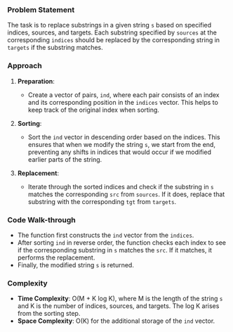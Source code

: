 ### Problem Statement
The task is to replace substrings in a given string `s` based on specified indices, sources, and targets. Each substring specified by `sources` at the corresponding `indices` should be replaced by the corresponding string in `targets` if the substring matches.

### Approach
1. **Preparation**:
   - Create a vector of pairs, `ind`, where each pair consists of an index and its corresponding position in the `indices` vector. This helps to keep track of the original index when sorting.
   
2. **Sorting**:
   - Sort the `ind` vector in descending order based on the indices. This ensures that when we modify the string `s`, we start from the end, preventing any shifts in indices that would occur if we modified earlier parts of the string.

3. **Replacement**:
   - Iterate through the sorted indices and check if the substring in `s` matches the corresponding `src` from `sources`. If it does, replace that substring with the corresponding `tgt` from `targets`.

### Code Walk-through
- The function first constructs the `ind` vector from the `indices`.
- After sorting `ind` in reverse order, the function checks each index to see if the corresponding substring in `s` matches the `src`. If it matches, it performs the replacement.
- Finally, the modified string `s` is returned.

### Complexity
- **Time Complexity**: O(M + K log K), where M is the length of the string `s` and K is the number of indices, sources, and targets. The log K arises from the sorting step.
- **Space Complexity**: O(K) for the additional storage of the `ind` vector.
